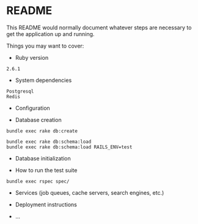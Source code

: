 # README

This README would normally document whatever steps are necessary to get the
application up and running.

Things you may want to cover:

* Ruby version
```
2.6.1
```

* System dependencies
```
Postgresql
Redis
```

* Configuration

* Database creation
```
bundle exec rake db:create

bundle exec rake db:schema:load
bundle exec rake db:schema:load RAILS_ENV=test
```

* Database initialization

* How to run the test suite
```
bundle exec rspec spec/
```

* Services (job queues, cache servers, search engines, etc.)

* Deployment instructions

* ...
